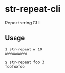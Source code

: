 # str-repeat-cli

Repeat string CLI

## Usage

```
$ str-repeat w 10
wwwwwwwwww

$ str-repeat foo 3
foofoofoo
```
